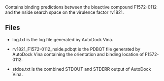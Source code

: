 Contains binding predictions between the bioactive compound F1572-0112 and the nside search space on the virulence factor rv1821.

## Files

- log.txt is the log file generated by AutoDock Vina.

- rv1821_F1572-0112_nside.pdbqt is the PDBQT file generated by AutoDock Vina containing the orientation and binding location of F1572-0112.

- stdoe.txt is the combined STDOUT and STDERR output of AutoDock Vina.

